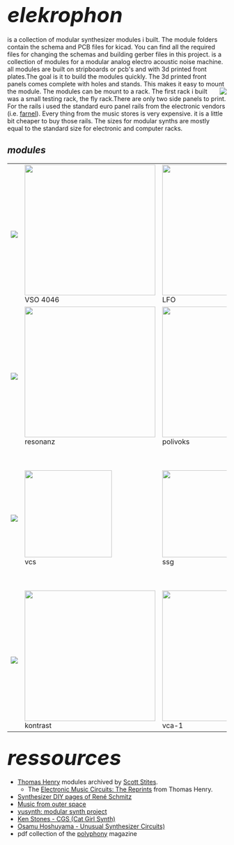 # **<font size="24">*elekrophon*</font>** 
is a collection of modular synthesizer modules i built. The module folders contain the schema and PCB files for kicad. You can find all the required files for changing the schemas and building gerber files in this project.  is a collection of modules for a modular analog electro acoustic noise machine. all modules are built on stripboards or pcb's and with 3d printed front plates.The goal is it to build the modules quickly. The 3d printed front panels comes complete with holes and stands. This makes it easy to mount the module. The modules can be mount to a rack. <a href="https://spielhuus.github.io/elektrophon/images/elektrophon.jpg"><img align="right" src="https://spielhuus.github.io/elektrophon/images/elektrophon_tmb.jpg"></a>  The first rack i built was a small testing rack, the fly rack.There are only two side panels to print. For the rails i used the standard euro panel rails from the electronic vendors (i.e. [farnel](https://de.farnell.com/schroff/34560-484/horizontal-rail-enclosure/dp/2816357)). Every thing from the music stores is very expensive. it is a little bit cheaper to buy those rails. The sizes for modular synths are mostly equal to the standard size for electronic and computer racks.

## ***modules*** 
<table>
 <tr>
  <td><img src="https://spielhuus.github.io/elektrophon/images/text_osillator.png"/></td>

  <td><a href="https://github.com/spielhuus/elektrophon/blob/master/modules/4046/README.md"><img src="https://spielhuus.github.io/elektrophon/images/4046-panel-tmb.png" height="300px"></img></a><br/>VSO 4046</td>
  
  <td><a href="https://github.com/spielhuus/elektrophon/blob/master/modules/Utility LFO/README.md"><img src="https://spielhuus.github.io/elektrophon/images/lfo-panel-tmb.png" height="300px"></img></a><br/>LFO</td>
  <td><a href="https://github.com/spielhuus/elektrophon/blob/master/modules/noise/README.md"><img src="https://spielhuus.github.io/elektrophon/images/noise-panel-tmb.png" height="300px"></img></a><br/>noise</td>

</tr><tr>
  <td><img src="https://spielhuus.github.io/elektrophon/images/text_filter.png"/></td>

  <td><a href="https://github.com/spielhuus/elektrophon/blob/master/modules/resonanz/README.md"><img src="https://spielhuus.github.io/elektrophon/images/resonanz-panel-tmb.png" height="300px"></img></a><br/>resonanz</td>

  <td><a href="https://github.com/spielhuus/elektrophon/blob/master/modules/polivoks/README.md"><img src="https://spielhuus.github.io/elektrophon/images/polivoks-panel-tmb.png" height="300px"></img></a><br/>polivoks</td>
  
  <td><a href="https://github.com/spielhuus/elektrophon/blob/master/modules/metall/README.md"><img src="https://spielhuus.github.io/elektrophon/images/metall-panel-tmb.png" height="300px"></img></a><br/>metall</td>

  <td><a href="https://github.com/spielhuus/elektrophon/blob/master/modules/wavefolder/README.md"><img src="https://spielhuus.github.io/elektrophon/images/wavefolder-panel-tmb.png" height="300px"></img></a><br/>wavefolder</td>

</tr><tr>

  <td><img src="https://spielhuus.github.io/elektrophon/images/text_function.png"/></td>  
  <td><a href="https://github.com/spielhuus/elektrophon/blob/master/modules/VCS/README.md"><img src="https://spielhuus.github.io/elektrophon/images/funktion-panel.png" height="200px"></img></a><br/>vcs</td>
  <td><a href="https://github.com/spielhuus/elektrophon/blob/master/modules/ssg/README.md"><img src="https://spielhuus.github.io/elektrophon/images/ssg-panel-tmb.png" height="200px"></img></a><br/>ssg</td>
  <td><a href="https://github.com/spielhuus/elektrophon/blob/master/modules/adsr/README.md"><img src="https://spielhuus.github.io/elektrophon/images/adsr-panel-tmb.png" height="300px"></img></a><br/>adsr</td>

</tr><tr>
 
  <td><img src="https://spielhuus.github.io/elektrophon/images/text_mixer.png"/></td>

  <td><a href="https://github.com/spielhuus/elektrophon/blob/master/modules/kontrast/README.md"><img src="https://spielhuus.github.io/elektrophon/images/kontrast-panel-tmb.png" height="300px"></img></a><br/>kontrast</td>

  <td><a href="https://github.com/spielhuus/elektrophon/blob/master/modules/vca1/README.md"><img src="https://spielhuus.github.io/elektrophon/images/vca1-panel-tmb.png" height="300px"></img></a><br/>vca-1</td>
  
  <td><a href="https://github.com/spielhuus/elektrophon/blob/master/modules/Stereo Mischer/README.md"><img src="https://spielhuus.github.io/elektrophon/images/summe-panel-tmb.png" height="300px"></img></a><br/>summe</td>
  
  <td><a href="https://github.com/spielhuus/elektrophon/blob/master/modules/basspp/README.md"><img src="https://spielhuus.github.io/elektrophon/images/basspp-panel-tmb.png" height="300px"></img></a><br/>bass++</td>

  <td><a href="https://github.com/spielhuus/elektrophon/blob/master/modules/echo/README.md"><img src="https://spielhuus.github.io/elektrophon/images/echo-panel-tmb.png" height="300px"></img></a><br/>echo</td>

  <td><a href="https://github.com/spielhuus/elektrophon/blob/master/modules/kontakt/README.md"><img src="https://spielhuus.github.io/elektrophon/images/kontakt-panel-tmb.png" height="300px"></img></a><br/>midi</td>
 </tr>
</table>

## **<font size="24">*ressources*</font>** 

* [Thomas Henry](http://birthofasynth.com/Thomas_Henry/TH_main.html) modules archived by [Scott Stites](http://birthofasynth.com/index.html). 
  * The [Electronic Music Circuits: The Reprints](https://web.archive.org/web/20190907204304/https://static.miraheze.org/sdiywiki/5/5d/The_Reprint_Collection_by_Thomas_Henry_CC_BY_NC.pdf) from Thomas Henry.
* [Synthesizer DIY pages of René Schmitz](https://www.schmitzbits.de/index.html)
* [Music from outer space](http://musicfromouterspace.com/)
* [yusynth: modular synth project](http://www.yusynth.net/Modular/index_en.html)
* [Ken Stones - CGS (Cat Girl Synth)](http://www.elby-designs.com/webtek/cgs/cgs.htm)
* [Osamu Hoshuyama - Unusual Synthesizer Circuits)](http://www5b.biglobe.ne.jp/~houshu/synth/)
* pdf collection of the [polyphony](http://www.muzines.co.uk/mags/pl/all) magazine
